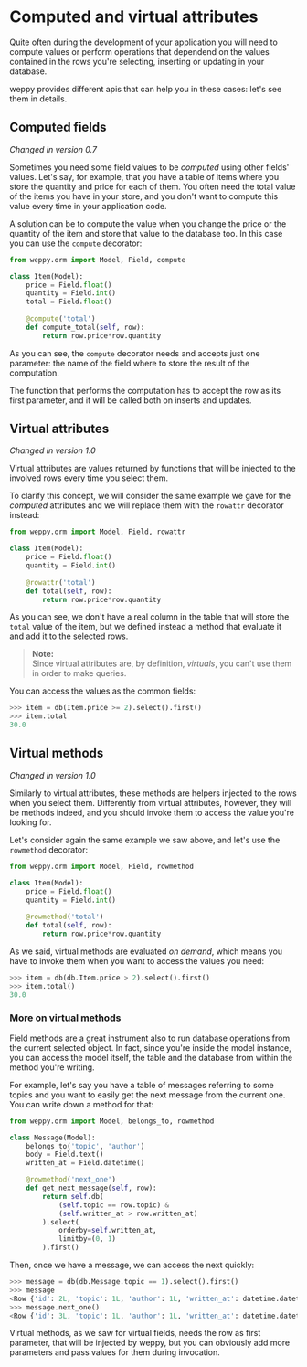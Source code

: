 Computed and virtual attributes
===============================

Quite often during the development of your application you will need to compute values or perform operations that dependend on the values contained in the rows you're selecting, inserting or updating in your database.

weppy provides different apis that can help you in these cases: let's see them in details.

Computed fields
---------------
*Changed in version 0.7*

Sometimes you need some field values to be *computed* using other fields' values. Let's say, for example, that you have a table of items where you store the quantity and price for each of them. You often need the total value of the items you have in your store, and you don't want to compute this value every time in your application code.

A solution can be to compute the value when you change the price or the quantity of the item and store that value to the database too. In this case you can use the `compute` decorator:

```python
from weppy.orm import Model, Field, compute

class Item(Model):
    price = Field.float()
    quantity = Field.int()
    total = Field.float()
    
    @compute('total')
    def compute_total(self, row):
        return row.price*row.quantity
```

As you can see, the `compute` decorator needs and accepts just one parameter: the name of the field where to store the result of the computation.

The function that performs the computation has to accept the row as its first parameter, and it will be called both on inserts and updates.

Virtual attributes
------------------
*Changed in version 1.0*

Virtual attributes are values returned by functions that will be injected to the involved rows every time you select them.

To clarify this concept, we will consider the same example we gave for the *computed* attributes and we will replace them with the `rowattr` decorator instead:

```python
from weppy.orm import Model, Field, rowattr

class Item(Model):
    price = Field.float()
    quantity = Field.int()
    
    @rowattr('total')
    def total(self, row):
        return row.price*row.quantity
``` 

As you can see, we don't have a real column in the table that will store the `total` value of the item, but we defined instead a method that evaluate it and add it to the selected rows.

> **Note:**    
> Since virtual attributes are, by definition, *virtuals*, you can't use them in order to make queries.

You can access the values as the common fields:

```python
>>> item = db(Item.price >= 2).select().first()
>>> item.total
30.0
```

Virtual methods
---------------
*Changed in version 1.0*

Similarly to virtual attributes, these methods are helpers injected to the rows when you select them. Differently from virtual attributes, however, they will be methods indeed, and you should invoke them to access the value you're looking for.

Let's consider again the same example we saw above, and let's use the `rowmethod` decorator:

```python
from weppy.orm import Model, Field, rowmethod

class Item(Model):
    price = Field.float()
    quantity = Field.int()
    
    @rowmethod('total')
    def total(self, row):
        return row.price*row.quantity
```

As we said, virtual methods are evaluated *on demand*, which means you have to invoke them when you want to access the values you need:

```python
>>> item = db(db.Item.price > 2).select().first()
>>> item.total()
30.0
```

### More on virtual methods

Field methods are a great instrument also to run database operations from the current selected object. In fact, since you're inside the model instance, you can access the model itself, the table and the database from within the method you're writing.

For example, let's say you have a table of messages referring to some topics and you want to easily get the next message from the current one. You can write down a method for that:

```python
from weppy.orm import Model, belongs_to, rowmethod

class Message(Model):
    belongs_to('topic', 'author')
    body = Field.text()
    written_at = Field.datetime()

    @rowmethod('next_one')
    def get_next_message(self, row):
        return self.db(
            (self.topic == row.topic) &
            (self.written_at > row.written_at)
        ).select(
            orderby=self.written_at, 
            limitby=(0, 1)
        ).first()
```

Then, once we have a message, we can access the next quickly:

```python
>>> message = db(db.Message.topic == 1).select().first()
>>> message
<Row {'id': 2L, 'topic': 1L, 'author': 1L, 'written_at': datetime.datetime(2015, 12, 22, 9, 18, 23, 118701), 'body': 'This is a test message'} >
>>> message.next_one()
<Row {'id': 3L, 'topic': 1L, 'author': 1L, 'written_at': datetime.datetime(2015, 12, 22, 9, 20, 21, 229511), 'body': 'This is another test message'} >
```

Virtual methods, as we saw for virtual fields, needs the row as first parameter, that will be injected by weppy, but you can obviously add more parameters and pass values for them during invocation.
